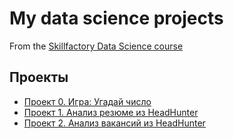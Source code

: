 # My data science projects
From the [Skillfactory Data Science course](https://skillfactory.ru/data-scientist)

## Проекты

* [Проект 0. Игра: Угадай число](https://github.com/wlllwskill-irk/sf_data_science/tree/main/project_0)
* [Проект 1. Анализ резюме из HeadHunter](https://github.com/wlllwskill-irk/sf_data_science/tree/main/project_1)
* [Проект 2. Анализ вакансий из HeadHunter](https://github.com/wlllwskill-irk/sf_data_science/tree/main/project_2)
